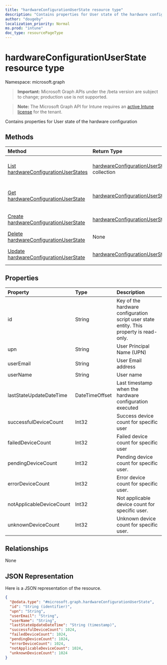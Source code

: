 ```yaml
---
title: "hardwareConfigurationUserState resource type"
description: "Contains properties for User state of the hardware configuration"
author: "dougeby"
localization_priority: Normal
ms.prod: "intune"
doc_type: resourcePageType
---
```


# hardwareConfigurationUserState resource type

Namespace: microsoft.graph

> **Important:** Microsoft Graph APIs under the /beta version are subject to change; production use is not supported.

> **Note:** The Microsoft Graph API for Intune requires an [active Intune license](https://go.microsoft.com/fwlink/?linkid=839381) for the tenant.

Contains properties for User state of the hardware configuration

## Methods
|Method|Return Type|Description|
|:---|:---|:---|
|[List hardwareConfigurationUserStates](../api/intune-deviceconfig-hardwareconfigurationuserstate-list.md)|[hardwareConfigurationUserState](../resources/intune-deviceconfig-hardwareconfigurationuserstate.md) collection|List properties and relationships of the [hardwareConfigurationUserState](../resources/intune-deviceconfig-hardwareconfigurationuserstate.md) objects.|
|[Get hardwareConfigurationUserState](../api/intune-deviceconfig-hardwareconfigurationuserstate-get.md)|[hardwareConfigurationUserState](../resources/intune-deviceconfig-hardwareconfigurationuserstate.md)|Read properties and relationships of the [hardwareConfigurationUserState](../resources/intune-deviceconfig-hardwareconfigurationuserstate.md) object.|
|[Create hardwareConfigurationUserState](../api/intune-deviceconfig-hardwareconfigurationuserstate-create.md)|[hardwareConfigurationUserState](../resources/intune-deviceconfig-hardwareconfigurationuserstate.md)|Create a new [hardwareConfigurationUserState](../resources/intune-deviceconfig-hardwareconfigurationuserstate.md) object.|
|[Delete hardwareConfigurationUserState](../api/intune-deviceconfig-hardwareconfigurationuserstate-delete.md)|None|Deletes a [hardwareConfigurationUserState](../resources/intune-deviceconfig-hardwareconfigurationuserstate.md).|
|[Update hardwareConfigurationUserState](../api/intune-deviceconfig-hardwareconfigurationuserstate-update.md)|[hardwareConfigurationUserState](../resources/intune-deviceconfig-hardwareconfigurationuserstate.md)|Update the properties of a [hardwareConfigurationUserState](../resources/intune-deviceconfig-hardwareconfigurationuserstate.md) object.|

## Properties
|Property|Type|Description|
|:---|:---|:---|
|id|String|Key of the hardware configuration script user state entity. This property is read-only.|
|upn|String|User Principal Name (UPN)|
|userEmail|String|User Email address|
|userName|String|User name|
|lastStateUpdateDateTime|DateTimeOffset|Last timestamp when the hardware configuration executed|
|successfulDeviceCount|Int32|Success device count for specific user|
|failedDeviceCount|Int32|Failed device count for specific user|
|pendingDeviceCount|Int32|Pending device count for specific user.|
|errorDeviceCount|Int32|Error device count for specific user.|
|notApplicableDeviceCount|Int32|Not applicable device count for specific user.|
|unknownDeviceCount|Int32|Unknown device count for specific user.|

## Relationships
None

## JSON Representation
Here is a JSON representation of the resource.
<!-- {
  "blockType": "resource",
  "keyProperty": "id",
  "@odata.type": "microsoft.graph.hardwareConfigurationUserState"
}
-->
``` json
{
  "@odata.type": "#microsoft.graph.hardwareConfigurationUserState",
  "id": "String (identifier)",
  "upn": "String",
  "userEmail": "String",
  "userName": "String",
  "lastStateUpdateDateTime": "String (timestamp)",
  "successfulDeviceCount": 1024,
  "failedDeviceCount": 1024,
  "pendingDeviceCount": 1024,
  "errorDeviceCount": 1024,
  "notApplicableDeviceCount": 1024,
  "unknownDeviceCount": 1024
}
```




